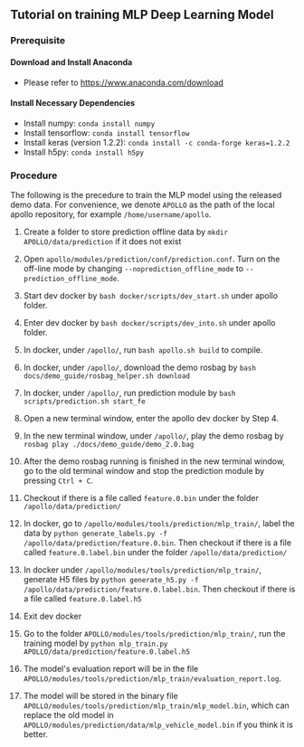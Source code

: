 ## Tutorial on training MLP Deep Learning Model

### Prerequisite
#### Download and Install Anaconda
* Please refer to https://www.anaconda.com/download

#### Install Necessary Dependencies
* Install numpy: `conda install numpy`
* Install tensorflow: `conda install tensorflow`
* Install keras (version 1.2.2): `conda install -c conda-forge keras=1.2.2`
* Install h5py: `conda install h5py`

### Procedure
The following is the precedure to train the MLP model using the released demo data. For convenience, we denote `APOLLO` as the path of the local apollo repository, for example `/home/username/apollo`.

1. Create a folder to store prediction offline data by `mkdir APOLLO/data/prediction` if it does not exist

2. Open `apollo/modules/prediction/conf/prediction.conf`. Turn on the off-line mode by changing `--noprediction_offline_mode` to `--prediction_offline_mode`.

3. Start dev docker by `bash docker/scripts/dev_start.sh` under apollo folder.

4. Enter dev docker by `bash docker/scripts/dev_into.sh` under apollo folder.

5. In docker, under `/apollo/`, run `bash apollo.sh build` to compile.

6. In docker, under `/apollo/`, download the demo rosbag by `bash docs/demo_guide/rosbag_helper.sh download`

7. In docker, under `/apollo/`, run prediction module by `bash scripts/prediction.sh start_fe`

8. Open a new terminal window, enter the apollo dev docker by Step 4.

9. In the new terminal window, under `/apollo/`, play the demo rosbag by `rosbag play ./docs/demo_guide/demo_2.0.bag`

10. After the demo rosbag running is finished in the new terminal window, go to the old terminal window and stop the prediction module by pressing `Ctrl + C`.

11. Checkout if there is a file called `feature.0.bin` under the folder `/apollo/data/prediction/`

12. In docker, go to `/apollo/modules/tools/prediction/mlp_train/`, label the data by
`python generate_labels.py -f /apollo/data/prediction/feature.0.bin`. Then checkout if there is a file called `feature.0.label.bin` under the folder `/apollo/data/prediction/`

13. In docker under `/apollo/modules/tools/prediction/mlp_train/`, generate H5 files by `python generate_h5.py -f /apollo/data/prediction/feature.0.label.bin`. Then checkout if there is a file called `feature.0.label.h5`

14. Exit dev docker

15. Go to the folder `APOLLO/modules/tools/prediction/mlp_train/`, run the training model by `python mlp_train.py APOLLO/data/prediction/feature.0.label.h5`

16. The model's evaluation report will be in the file `APOLLO/modules/tools/prediction/mlp_train/evaluation_report.log`.

17. The model will be stored in the binary file `APOLLO/modules/tools/prediction/mlp_train/mlp_model.bin`, which can replace the old model in `APOLLO/modules/prediction/data/mlp_vehicle_model.bin` if you think it is better.
